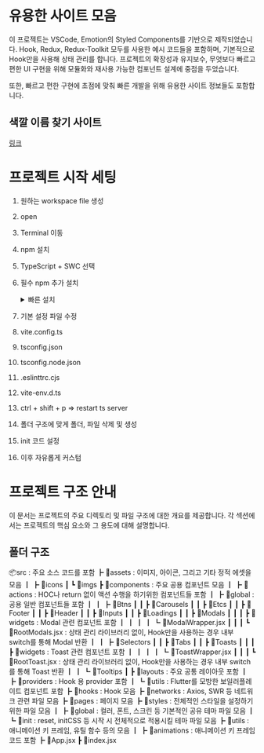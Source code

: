 # 유용한 사이트 모음

이 프로젝트는 VSCode, Emotion의 Styled Components를 기반으로 제작되었습니다.
Hook, Redux, Redux-Toolkit 모두를 사용한 예시 코드들을 포함하며, 기본적으로 Hook만을 사용해 상태 관리를 합니다.
프로젝트의 확장성과 유지보수, 무엇보다 빠르고 편한 UI 구현을 위해 모듈화와 재사용 가능한 컴포넌트 설계에 중점을 두었습니다.

또한, 빠르고 편한 구현에 초점에 맞춰 빠른 개발을 위해 유용한 사이트 정보들도 포함합니다.

## 색깔 이름 찾기 사이트

[링크](https://www.color-name.com/)

# 프로젝트 시작 세팅

1. 원하는 workspace file 생성
2. open
3. Terminal 이동
4. npm 설치
5. TypeScript + SWC 선택
6. 필수 npm 추가 설치
    <details>
    <summary>빠른 설치</summary>

    ```
    (Essential)
    npm create vite@latest ./
    npm i vite-plugin-svgr vite-tsconfig-paths @emotion/styled @emotion/react
    (Option)
    npm i react-router-dom
    npm i react-redux @reduxjs/toolkit
    npm i react-responsive
    (ETC)
    뭔가 npm이 말썽을 부리는 것 같다면
    npm cache clean --force 실행 후
    npm install
    설치 에러 발생 시, --force 붙여서 재설치
    ```

    </details>
7. 기본 설정 파일 수정
  1. vite.config.ts
  2. tsconfig.json
  3. tsconfig.node.json
  4. .eslinttrc.cjs
  5. vite-env.d.ts
8. ctrl + shift + p ⇒ restart ts server
9. 폴더 구조에 맞게 폴더, 파일 삭제 및 생성
10. init 코드 설정
11. 이후 자유롭게 커스텀

# 프로젝트 구조 안내
이 문서는 프로젝트의 주요 디렉토리 및 파일 구조에 대한 개요를 제공합니다.
각 섹션에서는 프로젝트의 핵심 요소와 그 용도에 대해 설명합니다.

## 폴더 구조
📦src : 주요 소스 코드를 포함
┣ 📂assets : 이미지, 아이콘, 그리고 기타 정적 에셋을 모음
┃ ┣ 📂icons
┃ ┗ 📂imgs
┣ 📂components : 주요 공용 컴포넌트 모음
┃ ┣ 📂actions : HOC나 return 없이 액션 수행을 하기위한 컴포넌트들 포함
┃ ┣ 📂global : 공용 일반 컴포넌트들 포함
┃ ┃ ┣ 📂Btns
┃ ┃ ┣ 📂Carousels
┃ ┃ ┣ 📂Etcs
┃ ┃ ┣ 📂Footer
┃ ┃ ┣ 📂Header
┃ ┃ ┣ 📂Inputs
┃ ┃ ┣ 📂Loadings
┃ ┃ ┣ 📂Modals
┃ ┃ ┃ ┣ 📂widgets : Modal 관련 컴포넌트 포함
┃ ┃ ┃ ┃ ┗ 📜ModalWrapper.jsx
┃ ┃ ┃ ┗ 📜RootModals.jsx : 상태 관리 라이브러리 없이, Hook만을 사용하는 경우 내부 switch를 통해 Modal 반환
┃ ┃ ┣ 📂Selectors
┃ ┃ ┣ 📂Tabs
┃ ┃ ┣ 📂Toasts
┃ ┃ ┃ ┣ 📂widgets : Toast 관련 컴포넌트 포함
┃ ┃ ┃ ┃ ┗ 📜ToastWrapper.jsx
┃ ┃ ┃ ┗ 📜RootToast.jsx : 상태 관리 라이브러리 없이, Hook만을 사용하는 경우 내부 switch를 통해 Toast 반환
┃ ┃ ┗ 📂Tooltips
┃ ┣ 📂layouts : 주요 공통 레이아웃 포함
┃ ┣ 📂providers : Hook 용 provider 포함
┃ ┗ 📂utils : Flutter를 모방한 보일러플레이트 컴포넌트 포함
┣ 📂hooks : Hook 모음
┣ 📂networks : Axios, SWR 등 네트워크 관련 파일 모음
┣ 📂pages : 페이지 모음
┣ 📂styles : 전체적인 스타일을 설정하기 위한 파일 모음
┃ ┣ 📂global : 컬러, 폰트, 스크린 등 기본적인 공유 테마 파일 모음
┃ ┗ 📂init : reset, initCSS 등 시작 시 전체적으로 적용시킬 테마 파일 모음
┣ 📂utils : 애니메이션 키 프레임, 유틸 함수 등의 모음
┃ ┣ 📂animations : 애니메이션 키 프레임 코드 포함
┣ 📜App.jsx
┣ 📜index.jsx
```